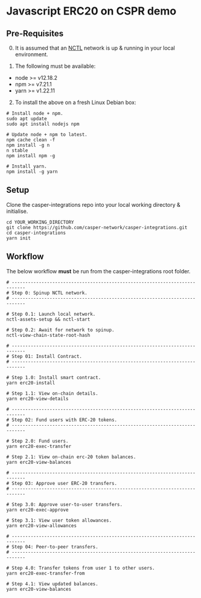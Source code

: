 Javascript ERC20 on CSPR demo
===============

Pre-Requisites 
--------------------------------------

0.  It is assumed that an [NCTL](https://github.com/casper-network/casper-node/tree/master/utils/nctl) network is up & running in your local environment.

1.  The following must be available: 

- node >= v12.18.2
- npm  >= v7.21.1
- yarn >= v1.22.11

2.  To install the above on a fresh Linux Debian box:

```
# Install node + npm.
sudo apt update
sudo apt install nodejs npm

# Update node + npm to latest.
npm cache clean -f
npm install -g n
n stable
npm install npm -g

# Install yarn.
npm install -g yarn
```

Setup
--------------------------------------

Clone the casper-integrations repo into your local working directory & initialise.

```
cd YOUR_WORKING_DIRECTORY
git clone https://github.com/casper-network/casper-integrations.git
cd casper-integrations
yarn init
```

Workflow
--------------------------------------

The below workflow **must** be run from the casper-integrations root folder.  

```
# ---------------------------------------------------------------------------
# Step 0: Spinup NCTL network.
# ---------------------------------------------------------------------------

# Step 0.1: Launch local network.
nctl-assets-setup && nctl-start

# Step 0.2: Await for network to spinup.
nctl-view-chain-state-root-hash

# ---------------------------------------------------------------------------
# Step 01: Install Contract.
# ---------------------------------------------------------------------------

# Step 1.0: Install smart contract.
yarn erc20-install

# Step 1.1: View on-chain details.
yarn erc20-view-details

# ---------------------------------------------------------------------------
# Step 02: Fund users with ERC-20 tokens.
# ---------------------------------------------------------------------------

# Step 2.0: Fund users.
yarn erc20-exec-transfer

# Step 2.1: View on-chain erc-20 token balances.
yarn erc20-view-balances

# ---------------------------------------------------------------------------
# Step 03: Approve user ERC-20 transfers.
# ---------------------------------------------------------------------------

# Step 3.0: Approve user-to-user transfers.
yarn erc20-exec-approve

# Step 3.1: View user token allowances.
yarn erc20-view-allowances

# ---------------------------------------------------------------------------
# Step 04: Peer-to-peer transfers.
# ---------------------------------------------------------------------------

# Step 4.0: Transfer tokens from user 1 to other users.
yarn erc20-exec-transfer-from

# Step 4.1: View updated balances.
yarn erc20-view-balances
```